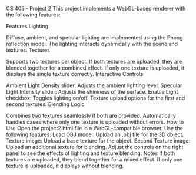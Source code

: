 CS 405 - Project 2
This project implements a WebGL-based renderer with the following features:

Features
Lighting

Diffuse, ambient, and specular lighting are implemented using the Phong reflection model.
The lighting interacts dynamically with the scene and textures.
Textures

Supports two textures per object.
If both textures are uploaded, they are blended together for a combined effect.
If only one texture is uploaded, it displays the single texture correctly.
Interactive Controls

Ambient Light Density slider: Adjusts the ambient lighting level.
Specular Light Intensity slider: Adjusts the shininess of the surface.
Enable Light checkbox: Toggles lighting on/off.
Texture upload options for the first and second textures.
Blending Logic

Combines two textures seamlessly if both are provided.
Automatically handles cases where only one texture is uploaded without errors.
How to Use
Open the project2.html file in a WebGL-compatible browser.
Use the following features:
Load OBJ model: Upload an .obj file for the 3D object.
Texture image: Upload a base texture for the object.
Second Texture image: Upload an additional texture for blending.
Adjust the controls on the right panel to see the effects of lighting and texture blending.
Notes
If both textures are uploaded, they blend together for a mixed effect.
If only one texture is uploaded, it displays without blending.